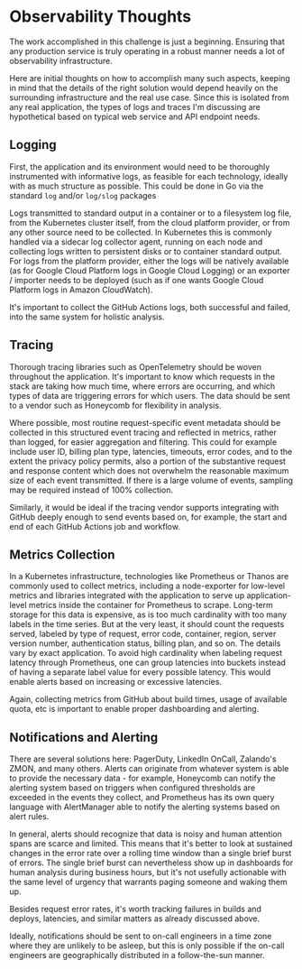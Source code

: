 # Observability Thoughts

The work accomplished in this challenge is just a beginning. Ensuring that any production service is truly operating in a robust manner needs a lot of observability infrastructure.

Here are initial thoughts on how to accomplish many such aspects, keeping in mind that the details of the right solution would depend heavily on the surrounding infrastructure and the real use case. Since this is isolated from any real application, the types of logs and traces I'm discussing are hypothetical based on typical web service and API endpoint needs.

## Logging

First, the application and its environment would need to be thoroughly instrumented with informative logs, as feasible for each technology, ideally with as much structure as possible. This could be done in Go via the standard `log` and/or `log/slog` packages

Logs transmitted to standard output in a container or to a filesystem log file, from the Kubernetes cluster itself,  from the cloud platform provider, or from any other source need to be collected. In Kubernetes this is commonly handled via a sidecar log collector agent, running on each node and collecting logs written to persistent disks or to container standard output. For logs from the platform provider, either the logs will be natively available (as for Google Cloud Platform logs in Google Cloud Logging) or an exporter / importer needs to be deployed (such as if one wants Google Cloud Platform logs in Amazon CloudWatch).

It's important to collect the GitHub Actions logs, both successful and failed, into the same system for holistic analysis.

## Tracing

Thorough tracing libraries such as OpenTelemetry should be woven throughout the application. It's important to know which requests in the stack are taking how much time, where errors are occurring, and which types of data are triggering errors for which users. The data should be sent to a vendor such as Honeycomb for flexibility in analysis.

Where possible, most routine request-specific event metadata should be collected in this structured event tracing and reflected in metrics, rather than logged, for easier aggregation and filtering. This could for example include user ID, billing plan type, latencies, timeouts, error codes, and to the extent the privacy policy permits, also a portion of the substantive request and response content which does not overwhelm the reasonable maximum size of each event transmitted. If there is a large volume of events, sampling may be required instead of 100% collection.

Similarly, it would be ideal if the tracing vendor supports integrating with GitHub deeply enough to send events based on, for example, the start and end of each GitHub Actions job and workflow.

## Metrics Collection

In a Kubernetes infrastructure, technologies like Prometheus or Thanos are commonly used to collect metrics, including a node-exporter for low-level metrics and libraries integrated with the application to serve up application-level metrics inside the container for Prometheus to scrape. Long-term storage for this data is expensive, as is too much cardinality with too many labels in the time series. But at the very least, it should count the requests served, labeled by type of request, error code, container, region, server version number, authentication status, billing plan, and so on. The details vary by exact application. To avoid high cardinality when labeling request latency through Prometheus, one can group latencies into buckets instead of having a separate label value for every possible latency. This would enable alerts based on increasing or excessive latencies.

Again, collecting metrics from GitHub about build times, usage of available quota, etc is important to enable proper dashboarding and alerting.

## Notifications and Alerting

There are several solutions here: PagerDuty, LinkedIn OnCall, Zalando's ZMON, and many others. Alerts can originate from whatever system is able to provide the necessary data - for example, Honeycomb can notify the alerting system based on triggers when configured thresholds are exceeded in the events they collect, and Prometheus has its own query language with AlertManager able to notify the alerting systems based on alert rules.

In general, alerts should recognize that data is noisy and human attention spans are scarce and limited. This means that it's better to look at sustained changes in the error rate over a rolling time window than a single brief burst of errors. The single brief burst can nevertheless show up in dashboards for human analysis during business hours, but it's not usefully actionable with the same level of urgency that warrants paging someone and waking them up.

Besides request error rates, it's worth tracking failures in builds and deploys, latencies, and similar matters as already discussed above.

Ideally, notifications should be sent to on-call engineers in a time zone where they are unlikely to be asleep, but this is only possible if the on-call engineers are geographically distributed in a follow-the-sun manner.